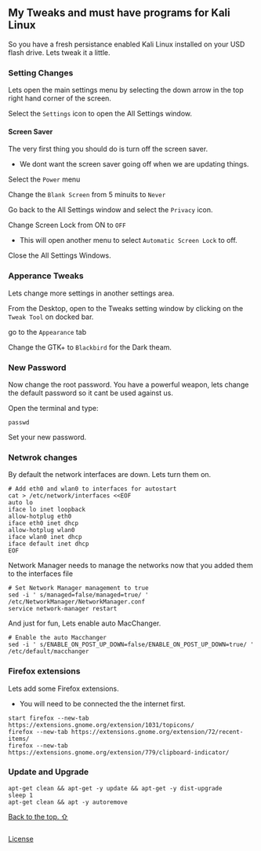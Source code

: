 

## My Tweaks and must have programs for Kali Linux

So you have a fresh persistance enabled Kali Linux installed on your USD flash drive. Lets tweak it a little.  

### Setting Changes

Lets open the main settings menu by selecting the down arrow in the top right hand corner of the screen.  

Select the `Settings` icon to open the All Settings window.  

#### Screen Saver

The very first thing you should do is turn off the screen saver.  
- We dont want the screen saver going off when we are updating things. 

Select the `Power` menu  

Change the `Blank Screen` from 5 minuits to `Never`  

Go back to the All Settings window and select the `Privacy` icon.  

Change Screen Lock from ON to `OFF`  
- This will open another menu to select `Automatic Screen Lock` to off.  

Close the All Settings Windows.  

### Apperance Tweaks

Lets change more settings in another settings area.  

From the Desktop, open to the Tweaks setting window by clicking on the `Tweak Tool` on docked bar.  

go to the `Appearance` tab  

Change the GTK+ to `Blackbird` for the Dark theam.  


### New Password

Now change the root password. You have a powerful weapon, lets change the default password so it cant be used against us.  

Open the terminal and type:

```
passwd
```

Set your new password.  

### Netwrok changes

By default the network interfaces are down. Lets turn them on.

```
# Add eth0 and wlan0 to interfaces for autostart
cat > /etc/network/interfaces <<EOF
auto lo
iface lo inet loopback
allow-hotplug eth0
iface eth0 inet dhcp
allow-hotplug wlan0
iface wlan0 inet dhcp
iface default inet dhcp
EOF
```

Network Manager needs to manage the networks now that you added them to the interfaces file  

```
# Set Network Manager management to true
sed -i ' s/managed=false/managed=true/ ' /etc/NetworkManager/NetworkManager.conf
service network-manager restart
```

And just for fun, Lets enable auto MacChanger.  
```
# Enable the auto Macchanger
sed -i ' s/ENABLE_ON_POST_UP_DOWN=false/ENABLE_ON_POST_UP_DOWN=true/ ' /etc/default/macchanger
```


### Firefox extensions  

Lets add some Firefox extensions.  
- You will need to be connected the the internet first.  

```
start firefox --new-tab https://extensions.gnome.org/extension/1031/topicons/
firefox --new-tab https://extensions.gnome.org/extension/72/recent-items/
firefox --new-tab https://extensions.gnome.org/extension/779/clipboard-indicator/
```



### Update and Upgrade  

```
apt-get clean && apt-get -y update && apt-get -y dist-upgrade
sleep 1
apt-get clean && apt -y autoremove
```










[Back to the top. ⇧](../master/)  

  
```
```
  

[License](https://github.com/newCodez99/Using-Github/blob/master/LICENSE)

